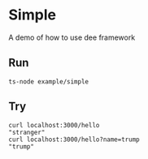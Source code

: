 # Simple

A demo of how to use dee framework

## Run

```
ts-node example/simple
```

## Try 

```
curl localhost:3000/hello
"stranger"
curl localhost:3000/hello?name=trump
"trump"
```